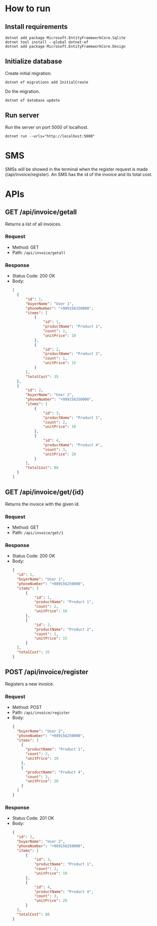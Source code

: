 # How to run

## Install requirements
```
dotnet add package Microsoft.EntityFrameworkCore.Sqlite
dotnet tool install --global dotnet-ef
dotnet add package Microsoft.EntityFrameworkCore.Design
```

## Initialize database
Create initial migration.
```
dotnet ef migrations add InitialCreate
```

Do the migration.
```
dotnet ef database update
```

## Run server
Run the server on port 5000 of localhost.
```
dotnet run --urls="http://localhost:5000"
```

# SMS
SMSs will be showed in the terminal when the register request is made (/api/invoice/register).
An SMS has the id of the invoice and its total cost.

# APIs
## GET /api/invoice/getall
Returns a list of all invoices.

### Request
- Method: GET
- Path: `/api/invoice/getall`

### Response
- Status Code: 200 OK
- Body:
  ```json
  [
    {
        "id": 1,
        "buyerName": "User 1",
        "phoneNumber": "+989156250000",
        "items": [
            {
                "id": 1,
                "productName": "Product 1",
                "count": 2,
                "unitPrice": 10
            },
            {
                "id": 2,
                "productName": "Product 2",
                "count": 1,
                "unitPrice": 15
            }
        ],
        "totalCost": 35
    },
    {
        "id": 2,
        "buyerName": "User 2",
        "phoneNumber": "+989156250000",
        "items": [
            {
                "id": 3,
                "productName": "Product 1",
                "count": 2,
                "unitPrice": 10
            },
            {
                "id": 4,
                "productName": "Product 4",
                "count": 3,
                "unitPrice": 20
            }
        ],
        "totalCost": 80
    }
  ]
  ```

## GET /api/invoice/get/{id}
Returns the invoice with the given id.
### Request

- Method: GET
- Path: `/api/invoice/get/1`

### Response
- Status Code: 200 OK
- Body:
  ```json
  {
    "id": 1,
    "buyerName": "User 1",
    "phoneNumber": "+989156250000",
    "items": [
        {
            "id": 1,
            "productName": "Product 1",
            "count": 2,
            "unitPrice": 10
        },
        {
            "id": 2,
            "productName": "Product 2",
            "count": 1,
            "unitPrice": 15
        }
    ],
    "totalCost": 35
  }
  ```

## POST /api/invoice/register
Registers a new invoice.
### Request

- Method: POST
- Path: `/api/invoice/register`
- Body:
  ```json
  {
    "buyerName": "User 2",
    "phoneNumber": "+989156250000",
    "items": [
      {
        "productName": "Product 1",
        "count": 2,
        "unitPrice": 10
      },
      {
        "productName": "Product 4",
        "count": 3,
        "unitPrice": 20
      }
    ]
  }
  ```

### Response
- Status Code: 201 OK
- Body:
  ```json
  {
    "id": 2,
    "buyerName": "User 2",
    "phoneNumber": "+989156250000",
    "items": [
        {
            "id": 3,
            "productName": "Product 1",
            "count": 2,
            "unitPrice": 10
        },
        {
            "id": 4,
            "productName": "Product 4",
            "count": 3,
            "unitPrice": 20
        }
    ],
    "totalCost": 80
  }
  ```